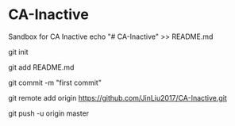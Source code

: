 # CA-Inactive
Sandbox for CA Inactive
echo "# CA-Inactive" >> README.md

git init

git add README.md

git commit -m "first commit"

git remote add origin https://github.com/JinLiu2017/CA-Inactive.git

git push -u origin master
